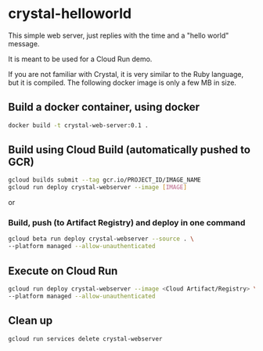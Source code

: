 # crystal-helloworld

This simple web server, just replies with the time
and a "hello world" message.

It is meant to be used for a Cloud Run demo.

If you are not familiar with Crystal, it is very similar
to the Ruby language, but it is compiled.  The following
docker image is only a few MB in size.

## Build a docker container, using docker
``` bash
docker build -t crystal-web-server:0.1 .
```

## Build using Cloud Build (automatically pushed to GCR)
``` bash
gcloud builds submit --tag gcr.io/PROJECT_ID/IMAGE_NAME
gcloud run deploy crystal-webserver --image [IMAGE]
```

or

### Build, push (to Artifact Registry) and deploy in one command
``` bash
gcloud beta run deploy crystal-webserver --source . \
--platform managed --allow-unauthenticated
```

## Execute on Cloud Run
``` bash
gcloud run deploy crystal-webserver --image <Cloud Artifact/Registry> \
--platform managed --allow-unauthenticated
```

## Clean up
``` bash
gcloud run services delete crystal-webserver
```
